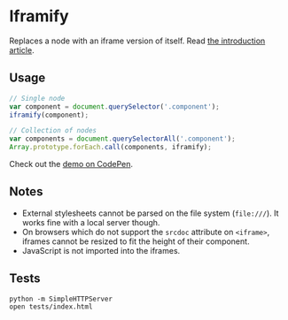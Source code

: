 # Iframify

Replaces a node with an iframe version of itself. Read [the introduction article](http://dev.edenspiekermann.com/2016/04/05/introducing-iframify/).


## Usage

```js
// Single node
var component = document.querySelector('.component');
iframify(component);

// Collection of nodes
var components = document.querySelectorAll('.component');
Array.prototype.forEach.call(components, iframify);
```

Check out the [demo on CodePen](http://codepen.io/HugoGiraudel/pen/vGWpyr?editors=1000).


## Notes

* External stylesheets cannot be parsed on the file system (`file:///`). It works fine with a local server though.
* On browsers which do not support the `srcdoc` attribute on `<iframe>`, iframes cannot be resized to fit the height of their component.
* JavaScript is not imported into the iframes.


## Tests

```
python -m SimpleHTTPServer
open tests/index.html
```
